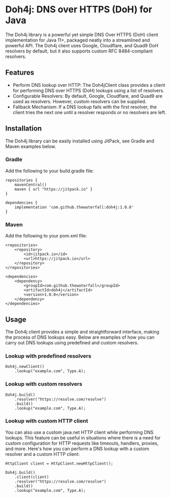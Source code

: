 # Doh4j: DNS over HTTPS (DoH) for Java

The Doh4j library is a powerful yet simple DNS Over HTTPS (DoH) client implementation for Java 11+, packaged neatly into a streamlined and powerful API. The Doh4j client uses Google, Cloudflare, and Quad9 DoH resolvers by default, but it also supports custom RFC 8484-compliant resolvers.  

## Features

- Perform DNS lookup over HTTP: The Doh4jClient class provides a client for performing DNS over HTTPS (DoH) lookups using a list of resolvers.
- Configurable Resolvers: By default, Google, Cloudflare, and Quad9 are used as resolvers. However, custom resolvers can be supplied.
- Fallback Mechanism: If a DNS lookup fails with the first resolver, the client tries the next one until a resolver responds or no resolvers are left.

## Installation
The Doh4j library can be easily installed using JitPack, see Gradle and Maven examples below.

### Gradle
Add the following to your build.gradle file:

```
repositories {
    mavenCentral()
    maven { url "https://jitpack.io" }
}

dependencies {
    implementation 'com.github.thewaterfall:doh4j:1.0.0'
}
```

### Maven
Add the following to your pom.xml file:

```
<repositories>
    <repository>
        <id>jitpack.io</id>
        <url>https://jitpack.io</url>
    </repository>
</repositories>

<dependencies>
    <dependency>
        <groupId>com.github.thewaterfall</groupId>
        <artifactId>doh4j</artifactId>
        <version>1.0.0</version>
    </dependency>
</dependencies>
```

## Usage

The Doh4j client provides a simple and straightforward interface, making the process of DNS lookups easy. Below are examples of how you can carry out DNS lookups using predefined and custom resolvers.

### Lookup with predefined resolvers

```
Doh4j.newClient()
    .lookup("example.com", Type.A);
```

### Lookup with custom resolvers

```
Doh4j.build()
    .resolver("https://resolve.com/resolve")
    .build()
    .lookup("example.com", Type.A);
```


### Lookup with custom HTTP client

You can also use a custom java.net HTTP client while performing DNS lookups. This feature can be useful in situations where there is a need for custom configuration for HTTP requests like timeouts, handlers, proxies, and more. Here's how you can perform a DNS lookup with a custom resolver and a custom HTTP client:

```
HttpClient client = HttpClient.newHttpClient();

Doh4j.build()
    .client(client)
    .resolver("https://resolve.com/resolve")
    .build()
    .lookup("example.com", Type.A);
```
